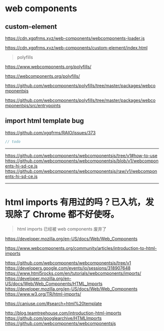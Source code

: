 # web components

## custom-element

https://cdn.xgqfrms.xyz/web-components/webcomponents-loader.js

https://cdn.xgqfrms.xyz/web-components/custom-element/index.html

> polyfills

https://www.webcomponents.org/polyfills/

https://webcomponents.org/polyfills/

https://github.com/webcomponents/polyfills/tree/master/packages/webcomponentsjs

https://github.com/webcomponents/polyfills/tree/master/packages/webcomponentsjs/src/entrypoints

## import html template bug

https://github.com/xgqfrms/RAIO/issues/373

```js
// todo
```

---

https://github.com/webcomponents/webcomponentsjs/tree/v1#how-to-use
https://github.com/webcomponents/webcomponentsjs/blob/v1/webcomponents-hi-sd-ce.js
https://github.com/webcomponents/webcomponentsjs/raw/v1/webcomponents-hi-sd-ce.js

---

# html imports 有用过的吗？已入坑，发现除了 Chrome 都不好使呀。

> html imports 已经被 web components 废弃了

https://developer.mozilla.org/en-US/docs/Web/Web_Components

https://www.webcomponents.org/community/articles/introduction-to-html-imports

https://github.com/webcomponents/webcomponentsjs/tree/v1
https://developers.google.com/events/io/sessions/318907648
https://www.html5rocks.com/en/tutorials/webcomponents/imports/
https://developer.mozilla.org/en-US/docs/Web/Web_Components/HTML_Imports
https://developer.mozilla.org/en-US/docs/Web/Web_Components
https://www.w3.org/TR/html-imports/

https://caniuse.com/#search=html%20template

http://blog.teamtreehouse.com/introduction-html-imports
https://github.com/googlearchive/HTMLImports
https://github.com/webcomponents/webcomponentsjs
